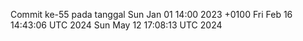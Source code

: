 Commit ke-55 pada tanggal Sun Jan 01 14:00 2023 +0100
Fri Feb 16 14:43:06 UTC 2024
Sun May 12 17:08:13 UTC 2024
